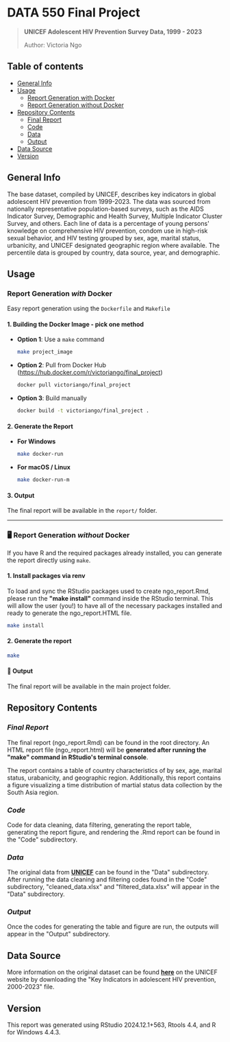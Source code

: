 # DATA 550 Final Project

> **UNICEF Adolescent HIV Prevention Survey Data, 1999 - 2023**
>
> Author: Victoria Ngo

## Table of contents

-   [General Info](#general-info)
-   [Usage](#usage)
    -   [Report Generation with Docker](#report_generation_with_docker)
    -   [Report Generation without Docker](#report_generation_without_docker)
-   [Repository Contents](#repository-contents)
    -   [Final Report](#final-report)
    -   [Code](#code)
    -   [Data](#data)
    -   [Output](#output)
-   [Data Source](#data-source)
-   [Version](#version)

## General Info

The base dataset, compiled by UNICEF, describes key indicators in global adolescent HIV prevention from 1999-2023. The data was sourced from nationally representative population-based surveys, such as the AIDS Indicator Survey, Demographic and Health Survey, Multiple Indicator Cluster Survey, and others. Each line of data is a percentage of young persons' knowledge on comprehensive HIV prevention, condom use in high-risk sexual behavior, and HIV testing grouped by sex, age, marital status, urbanicity, and UNICEF designated geographic region where available. The percentile data is grouped by country, data source, year, and demographic.

## Usage

### **Report Generation _with_ Docker**

Easy report generation using the `Dockerfile` and `Makefile`

#### 1. Building the Docker Image  - pick one method

- **Option 1**: Use a `make` command
  ```bash
  make project_image
  ```

- **Option 2**: Pull from Docker Hub (https://hub.docker.com/r/victoriango/final_project)
  ```bash
  docker pull victoriango/final_project
  ```

- **Option 3**: Build manually
  ```bash
  docker build -t victoriango/final_project .
  ```
#### 2. Generate the Report

- **For Windows**
  ```bash
  make docker-run
  ```

- **For macOS / Linux**
  ```bash
  make docker-run-m
  ```

#### 3. Output

The final report will be available in the `report/` folder.

---
### 🖥️ **Report Generation _without_ Docker**

If you have R and the required packages already installed, you can generate the report directly using `make`.

#### 1. Install packages via renv

To load and sync the RStudio packages used to create ngo_report.Rmd, please run the **"make install"** command inside the RStudio terminal. This will allow the user (you!) to have all of the necessary packages installed and ready to generate the ngo_report.HTML file.
```bash
make install
```

#### 2. Generate the report

```bash
make
```

#### 📁 Output

The final report will be available in the main project folder.

## Repository Contents 

### *Final Report*

The final report (ngo_report.Rmd) can be found in the root directory. An HTML report file (ngo_report.html) will be **generated after running the "make" command in RStudio's terminal console**.

The report contains a table of country characteristics of by sex, age, marital status, urabanicity, and geographic region. Additionally, this report contains a figure visualizing a time distribution of martial status data collection by the South Asia region.

### *Code*

Code for data cleaning, data filtering, generating the report table, generating the report figure, and rendering the .Rmd report can be found in the "Code" subdirectory.

### *Data*

The original data from [**UNICEF**](https://data.unicef.org/resources/dataset/hiv-aids-statistical-tables/) can be found in the "Data" subdirectory. After running the data cleaning and filtering codes found in the "Code" subdirectory, "cleaned_data.xlsx" and "filtered_data.xlsx" will appear in the "Data" subdirectory.

### *Output*

Once the codes for generating the table and figure are run, the outputs will appear in the "Output" subdirectory.

## Data Source

More information on the original dataset can be found [**here**](https://data.unicef.org/resources/dataset/hiv-aids-statistical-tables/) on the UNICEF website by downloading the "Key Indicators in adolescent HIV prevention, 2000-2023" file.

## Version

This report was generated using RStudio 2024.12.1+563, Rtools 4.4, and R for Windows 4.4.3.
